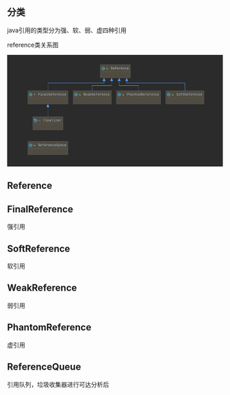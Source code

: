 ## 分类

java引用的类型分为强、软、弱、虚四种引用



reference类关系图

![](..\image\reference-图表.jpg)

## Reference



## FinalReference

强引用

## SoftReference

软引用

## WeakReference

弱引用

## PhantomReference

虚引用



## ReferenceQueue

引用队列，垃圾收集器进行可达分析后


